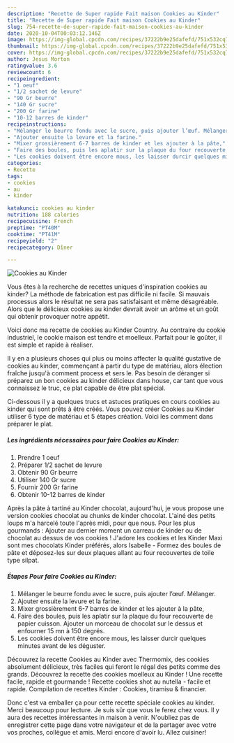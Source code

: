```yaml
---
description: "Recette de Super rapide Fait maison Cookies au Kinder"
title: "Recette de Super rapide Fait maison Cookies au Kinder"
slug: 754-recette-de-super-rapide-fait-maison-cookies-au-kinder
date: 2020-10-04T00:03:12.146Z
image: https://img-global.cpcdn.com/recipes/37222b9e25dafefd/751x532cq70/cookies-au-kinder-photo-principale-de-la-recette.jpg
thumbnail: https://img-global.cpcdn.com/recipes/37222b9e25dafefd/751x532cq70/cookies-au-kinder-photo-principale-de-la-recette.jpg
cover: https://img-global.cpcdn.com/recipes/37222b9e25dafefd/751x532cq70/cookies-au-kinder-photo-principale-de-la-recette.jpg
author: Jesus Morton
ratingvalue: 3.6
reviewcount: 6
recipeingredient:
- "1 oeuf"
- "1/2 sachet de levure"
- "90 Gr beurre"
- "140 Gr sucre"
- "200 Gr farine"
- "10-12 barres de kinder"
recipeinstructions:
- "Mélanger le beurre fondu avec le sucre, puis ajouter l’œuf. Mélanger."
- "Ajouter ensuite la levure et la farine."
- "Mixer grossièrement 6-7 barres de kinder et les ajouter à la pâte,"
- "Faire des boules, puis les aplatir sur la plaque du four recouverte de papier cuisson. Ajouter un morceau de chocolat sur le dessus et enfourner 15 mn à 150 degrés."
- "Les cookies doivent être encore mous, les laisser durcir quelques minutes avant de les déguster."
categories:
- Recette
tags:
- cookies
- au
- kinder

katakunci: cookies au kinder 
nutrition: 188 calories
recipecuisine: French
preptime: "PT40M"
cooktime: "PT41M"
recipeyield: "2"
recipecategory: Dîner

---
```



![Cookies au Kinder](https://img-global.cpcdn.com/recipes/37222b9e25dafefd/751x532cq70/cookies-au-kinder-photo-principale-de-la-recette.jpg)

Vous êtes à la recherche de recettes uniques d'inspiration cookies au kinder? La méthode de fabrication est pas difficile ni facile. Si mauvais processus alors le résultat ne sera pas satisfaisant et même désagréable. Alors que le délicieux cookies au kinder devrait avoir un arôme et un goût qui obtenir provoquer notre appétit.

Voici donc ma recette de cookies au Kinder Country. Au contraire du cookie industriel, le cookie maison est tendre et moelleux. Parfait pour le goûter, il est simple et rapide à réaliser.

Il y en a plusieurs choses qui plus ou moins affecter la qualité gustative de cookies au kinder, commençant à partir du type de matériau, alors élection fraîche jusqu'à comment process et sers le. Pas besoin de déranger si préparez un bon cookies au kinder délicieux dans house, car tant que vous connaissez le truc, ce plat capable de être plat spécial.


Ci-dessous il y a quelques trucs et astuces pratiques en cours cookies au kinder qui sont prêts à être créés. Vous pouvez créer Cookies au Kinder utiliser 6 type de matériau et 5 étapes création. Voici les comment dans préparer le plat.

<!--inarticleads1-->

##### Les ingrédients nécessaires pour faire Cookies au Kinder:

1. Prendre 1 oeuf
1. Préparer 1/2 sachet de levure
1. Obtenir 90 Gr beurre
1. Utiliser 140 Gr sucre
1. Fournir 200 Gr farine
1. Obtenir 10-12 barres de kinder


Après la pâte à tartiné au Kinder chocolat, aujourd&#39;hui, je vous propose une version cookies chocolat au chunks de kinder chocolat. L&#39;ainé des petits loups m&#39;a harcelé toute l&#39;après midi, pour que nous. Pour les plus gourmands : Ajouter au dernier moment un carreau de kinder ou de chocolat au dessus de vos cookies ! J&#39;adore les cookies et les Kinder Maxi sont mes chocolats Kinder préférés, alors Isabelle - Formez des boules de pâte et déposez-les sur deux plaques allant au four recouvertes de toile type silpat. 

<!--inarticleads2-->

##### Étapes Pour faire Cookies au Kinder:

1. Mélanger le beurre fondu avec le sucre, puis ajouter l’œuf. Mélanger.
1. Ajouter ensuite la levure et la farine.
1. Mixer grossièrement 6-7 barres de kinder et les ajouter à la pâte,
1. Faire des boules, puis les aplatir sur la plaque du four recouverte de papier cuisson. Ajouter un morceau de chocolat sur le dessus et enfourner 15 mn à 150 degrés.
1. Les cookies doivent être encore mous, les laisser durcir quelques minutes avant de les déguster.


Découvrez la recette Cookies au Kinder avec Thermomix, des cookies absolument délicieux, très faciles qui feront le régal des petits comme des grands. Découvrez la recette des cookies moelleux au Kinder ! Une recette facile, rapide et gourmande ! Recette cookies shot au nutella - facile et rapide. Compilation de recettes Kinder : Cookies, tiramisu &amp; financier. 


Donc c'est va emballer ça pour cette recette spéciale cookies au kinder. Merci beaucoup pour lecture. Je suis sûr que vous le ferez chez vous. Il y aura des recettes  intéressantes in maison à venir. N'oubliez pas de enregistrer cette page dans votre navigateur et de la partager avec votre vos proches, collègue et amis. Merci encore d'avoir lu. Allez cuisiner!
